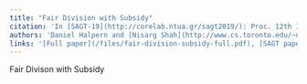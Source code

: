```yaml
---
title: "Fair Division with Subsidy"
citation: 'In [SAGT-19](http://corelab.ntua.gr/sagt2019/): Proc. 12th International Symposium on Algorithmic Game Theory, 2019.'
authors: 'Daniel Halpern and [Nisarg Shah](http://www.cs.toronto.edu/~nisarg/index.html)'
links: '[Full paper](/files/fair-division-subsidy-full.pdf), [SAGT paper](/files/fair-division-subsidy-sagt.pdf), [SAGT slides](/files/fair-division-subsidy-slides.pdf)'
---
```

Fair Divison with Subsidy